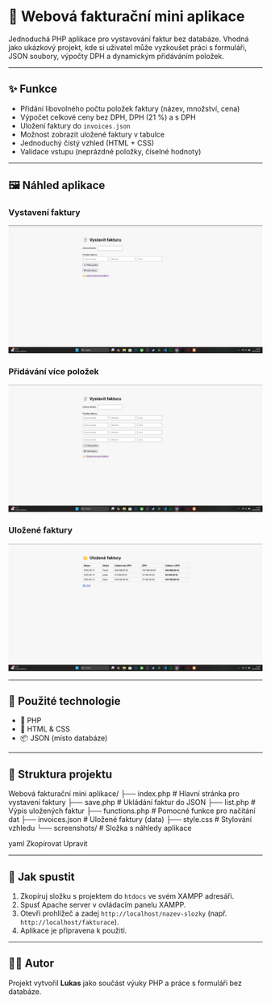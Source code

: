 # 📄 Webová fakturační mini aplikace

Jednoduchá PHP aplikace pro vystavování faktur bez databáze. Vhodná jako ukázkový projekt, kde si uživatel může vyzkoušet práci s formuláři, JSON soubory, výpočty DPH a dynamickým přidáváním položek.

---

## ✨ Funkce

- Přidání libovolného počtu položek faktury (název, množství, cena)
- Výpočet celkové ceny bez DPH, DPH (21 %) a s DPH
- Uložení faktury do `invoices.json`
- Možnost zobrazit uložené faktury v tabulce
- Jednoduchý čistý vzhled (HTML + CSS)
- Validace vstupu (neprázdné položky, číselné hodnoty)

---

## 🖼️ Náhled aplikace

### Vystavení faktury
![Vystavení faktury](faktura1.png)

### Přidávání více položek
![Přidávání více položek](faktura3.png)

### Uložené faktury
![Uložené faktury](faktura2.png)

---

## 🧰 Použité technologie

- 🐘 PHP
- 🎨 HTML & CSS
- 📦 JSON (místo databáze)

---

## 📁 Struktura projektu

Webová fakturační mini aplikace/
├── index.php # Hlavní stránka pro vystavení faktury
├── save.php # Ukládání faktur do JSON
├── list.php # Výpis uložených faktur
├── functions.php # Pomocné funkce pro načítání dat
├── invoices.json # Uložené faktury (data)
├── style.css # Stylování vzhledu
└── screenshots/ # Složka s náhledy aplikace

yaml
Zkopírovat
Upravit

---

## 🚀 Jak spustit

1. Zkopíruj složku s projektem do `htdocs` ve svém XAMPP adresáři.
2. Spusť Apache server v ovládacím panelu XAMPP.
3. Otevři prohlížeč a zadej `http://localhost/nazev-slozky` (např. `http://localhost/fakturace`).
4. Aplikace je připravena k použití.

---

## 🧑‍💻 Autor

Projekt vytvořil **Lukas** jako součást výuky PHP a práce s formuláři bez databáze.
